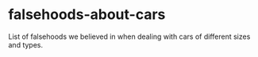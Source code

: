# falsehoods-about-cars
List of falsehoods we believed in when dealing with cars of different sizes and types. 
